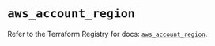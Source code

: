 # `aws_account_region`

Refer to the Terraform Registry for docs: [`aws_account_region`](https://registry.terraform.io/providers/hashicorp/aws/5.82.2/docs/resources/account_region).
